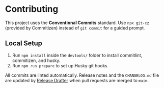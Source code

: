 # Contributing

This project uses the **Conventional Commits** standard.
Use `npx git-cz` (provided by Commitizen) instead of `git commit` for a guided prompt.

## Local Setup

1. Run `npm install` inside the `devtools/` folder to install commitlint, commitizen, and husky.
2. Run `npm run prepare` to set up Husky git hooks.

All commits are linted automatically. Release notes and the `CHANGELOG.md` file are updated by [Release Drafter](https://github.com/release-drafter/release-drafter) when pull requests are merged to `main`.
